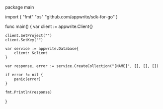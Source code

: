 package main

import (
    "fmt"
    "os"
    "github.com/appwrite/sdk-for-go"
)

func main() {
    var client := appwrite.Client{}

    client.SetProject("")
    client.SetKey("")

    var service := appwrite.Database{
        client: &client
    }

    var response, error := service.CreateCollection("[NAME]", [], [], [])

    if error != nil {
        panic(error)
    }

    fmt.Println(response)
}
